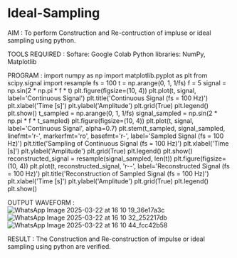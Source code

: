 # Ideal-Sampling
AIM : 
To perform Construction and Re-contruction of impluse or ideal sampling using python.

TOOLS REQUIRED : 
Softare: Google Colab 
Python libraries: NumPy, Matplotlib

PROGRAM :
import numpy as np
import matplotlib.pyplot as plt
from scipy.signal import resample
fs = 100
t = np.arange(0, 1, 1/fs) 
f = 5
signal = np.sin(2 * np.pi * f * t)
plt.figure(figsize=(10, 4))
plt.plot(t, signal, label='Continuous Signal')
plt.title('Continuous Signal (fs = 100 Hz)')
plt.xlabel('Time [s]')
plt.ylabel('Amplitude')
plt.grid(True)
plt.legend()
plt.show()
t_sampled = np.arange(0, 1, 1/fs)
signal_sampled = np.sin(2 * np.pi * f * t_sampled)
plt.figure(figsize=(10, 4))
plt.plot(t, signal, label='Continuous Signal', alpha=0.7)
plt.stem(t_sampled, signal_sampled, linefmt='r-', markerfmt='ro', basefmt='r-', label='Sampled Signal (fs = 100 Hz)')
plt.title('Sampling of Continuous Signal (fs = 100 Hz)')
plt.xlabel('Time [s]')
plt.ylabel('Amplitude')
plt.grid(True)
plt.legend()
plt.show()
reconstructed_signal = resample(signal_sampled, len(t))
plt.figure(figsize=(10, 4))
plt.plot(t, reconstructed_signal, 'r--', label='Reconstructed Signal (fs = 100 Hz)')
plt.title('Reconstruction of Sampled Signal (fs = 100 Hz)')
plt.xlabel('Time [s]')
plt.ylabel('Amplitude')
plt.grid(True)
plt.legend()
plt.show()

OUTPUT WAVEFORM :
![WhatsApp Image 2025-03-22 at 16 10 19_36e17a3c](https://github.com/user-attachments/assets/df1f220c-db6d-4ec7-bab0-b1a236dfa358)
![WhatsApp Image 2025-03-22 at 16 10 32_252217db](https://github.com/user-attachments/assets/9342c791-374f-4f81-8ba3-19c4a112a7e6)
![WhatsApp Image 2025-03-22 at 16 10 44_fcc42b58](https://github.com/user-attachments/assets/dc7c8d0d-174e-461e-ac64-21b366945358)


RESULT :
The Construction and Re-construction of impulse or ideal sampling using python are verified.
